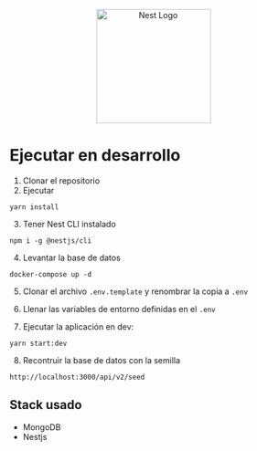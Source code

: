 <p align="center">
  <a href="http://nestjs.com/" target="blank"><img src="https://nestjs.com/img/logo-small.svg" width="200" alt="Nest Logo" /></a>
</p>

# Ejecutar en desarrollo

1. Clonar el repositorio
2. Ejecutar
```
yarn install
```
3. Tener Nest CLI instalado
```
npm i -g @nestjs/cli
```

4. Levantar la base de datos
```
docker-compose up -d
```

5. Clonar el archivo ``.env.template`` y renombrar la copia a ``.env``

6. Llenar las variables de entorno definidas en el ``.env``

7. Ejecutar la aplicación en dev:
```
yarn start:dev
```

8. Recontruir la  base de datos con la semilla
```
http://localhost:3000/api/v2/seed
```

## Stack usado
* MongoDB
* Nestjs
